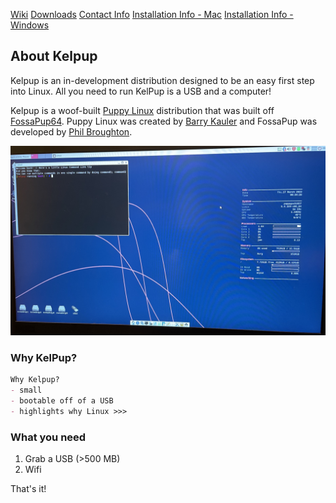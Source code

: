 [Wiki](../Wiki/wiki.md)   [Downloads](../Instructions/Releases.md)    [Contact Info](../Contact/contact.md)   [Installation Info - Mac](../Instructions/MacDownload.md)     [Installation Info - Windows](../Instructions/WindowsDownload.md)

## About Kelpup
Kelpup is an in-development distribution designed to be an easy first step into Linux. All you need to run KelPup is a USB and a computer! 

Kelpup is a woof-built [Puppy Linux](https://puppylinux.com/) distribution that was built off [FossaPup64](https://blog.puppylinux.com/fossapup64-release). Puppy Linux was created by [Barry Kauler](https://bkhome.org/news/) and FossaPup was developed by [Phil Broughton](https://github.com/mrfricks). 

<img src="IMG_5360.jpeg" alt="hi" class="inline"/>

### Why KelPup? 
```markdown
Why Kelpup?
- small
- bootable off of a USB
- highlights why Linux >>>
```

### What you need
1. Grab a USB (>500 MB)
2. Wifi

That's it!
